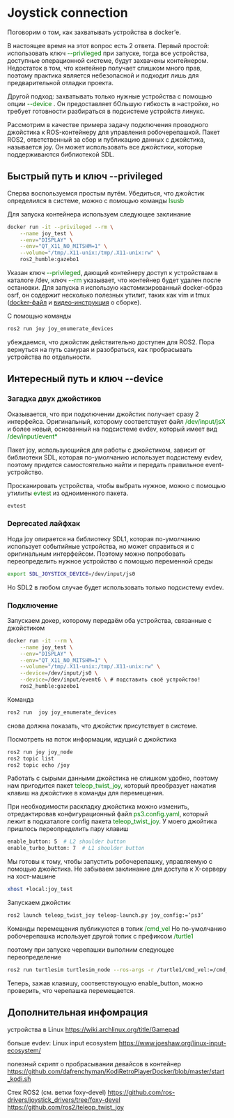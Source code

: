 # Joystick connection
Поговорим о том, как захватывать устройства в docker’е. 

В настоящее время на этот вопрос есть 2 ответа. Первый простой: использовать ключ <span style="color: green;">--privileged </span> при запуске, тогда все устройства, доступные операционной системе, будут захвачены контейнером. Недостаток в том, что контейнер получает слишком много прав, поэтому практика является небезопасной и подходит лишь для предварительной отладки проекта. 

Другой подход: захватывать только нужные устройства с помощью опции <span style="color: green;"> --device </span>. Он предоставляет бОльшую гибкость в настройке, но требует готовности разбираться в подсистеме устройств линукс. 

Рассмотрим в качестве примера задачу подключения проводного джойстика к ROS-контейнеру для управления робочерепашкой. Пакет ROS2, ответственный за сбор и публикацию данных с джойстика, называется joy. Он может использовать все джойстики, которые поддерживаются библиотекой  SDL. 

## Быстрый путь и ключ --privileged

Сперва воспользуемся простым путём. Убедиться, что джойстик определился в системе, можно с помощью команды <span style="color: green;"> lsusb </span>

Для запуска контейнера используем следующее заклинание
```bash
docker run -it --privileged --rm \
    --name joy_test \
    --env="DISPLAY" \
    --env="QT_X11_NO_MITSHM=1" \
    --volume="/tmp/.X11-unix:/tmp/.X11-unix:rw" \
    ros2_humble:gazebo1
```

Указан ключ <span style="color: green;">--privileged</span>, дающий контейнеру доступ к устройствам в каталоге /dev, ключ <span style="color: green;">--rm </span> указывает, что контейнер будет удален после остановки. Для запуска я использую кастомизированный docker-образ osrf, он содержит несколько полезных утилит, таких как vim и tmux ([docker-файл](../meet_1_ROS2_into/Dockerfile) и [видео-инструкция](https://www.youtube.com/watch?v=9WIIvZ9qjjQ) о сборке).

С помощью команды 
```bash
ros2 run joy joy_enumerate_devices
```
убеждаемся, что джойстик действительно доступен для ROS2. Пора вернуться на путь самурая и разобраться, как пробрасывать устройства по отдельности.

## Интересный путь и ключ --device

### Загадка двух джойстиков

Оказывается, что при подключении джойстик получает сразу 2 интерфейса. Оригинальный, которому соответствует файл <span style="color: green;">/dev/input/jsX</span> и более новый, основанный на подсистеме evdev, который имеет вид  <span style="color: green;">/dev/input/event*</span>

Пакет joy, использующийся для работы с джойстиком, зависит от библиотеки SDL, которая по-умолчанию использует подсистему evdev, поэтому придется самостоятельно найти и передать правильное event-устройство. 

Просканировать устройства, чтобы выбрать нужное, можно с помощью утилиты <span style="color: green;">evtest</span> из одноименного пакета.
```bash
evtest
```

### Deprecated лайфхак
Нода joy опирается на библиотеку SDL1, которая по-умолчанию использует событийные устройства, но может справиться и с оригинальным интерфейсом. Поэтому можно попробовать переопределить нужное устройство с помощью переменной среды
```bash
export SDL_JOYSTICK_DEVICE=/dev/input/js0
```
Но SDL2 в любом случае будет использовать только подсистему evdev.

### Подключение
Запускаем докер, которому передаём оба устройства, связанные с джойстиком

```bash
docker run -it --rm \
    --name joy_test \
    --env="DISPLAY" \
    --env="QT_X11_NO_MITSHM=1" \
    --volume="/tmp/.X11-unix:/tmp/.X11-unix:rw" \
    --device=/dev/input/js0 \
    --device=/dev/input/event6 \ # подставить своё устройство!
    ros2_humble:gazebo1
```

Команда 
```bash
ros2 run  joy joy_enumerate_devices
```
снова должна показать, что джойстик присутствует в системе. 

Посмотреть на поток информации, идущий с джойстика
```bash
ros2 run joy joy_node
ros2 topic list 
ros2 topic echo /joy 
```

Работать с сырыми данными  джойстика не слишком удобно, поэтому нам пригодится пакет <span style="color: green;">teleop_twist_joy</span>, который преобразует нажатия клавиш на джойстике в команды для перемещения. 

При необходимости раскладку  джойстика можно изменить, отредактировав конфигурационный файл <span style="color: green;">ps3.config.yaml</span>, который лежит в подкаталоге config пакета <span style="color: green;">teleop_twist_joy</span>. У моего джойтика пришлось переопределить пару клавиш

```bash
enable_button: 5  # L2 shoulder button
enable_turbo_button: 7  # L1 shoulder button
```

Мы готовы к тому, чтобы запустить робочерепашку, управляемую с помощью джойстика. Не забываем заклинание для доступа к X-серверу на хост-машине 
```bash
xhost +local:joy_test
```

Запускаем джойстик
```bash
ros2 launch teleop_twist_joy teleop-launch.py joy_config:=’ps3’
```

Команды перемещения публикуются в топик <span style="color: green;">/cmd_vel</span>
Но по-умолчанию робочерепашка использует другой топик с префиксом <span style="color: green;">/turtle1</span>

поэтому при запуске черепашки выполним следующее переопределение
```bash
ros2 run turtlesim turtlesim_node --ros-args -r /turtle1/cmd_vel:=/cmd_vel
```

Теперь, зажав клавишу, соответствующую enable_button, можно проверить, что черепашка перемещается.

## Дополнительная инфомрация

устройства в Linux
https://wiki.archlinux.org/title/Gamepad

больше evdev: Linux input ecosystem
https://www.joeshaw.org/linux-input-ecosystem/

полезный скрипт о пробрасывании девайсов в контейнер
https://github.com/dafrenchyman/KodiRetroPlayerDocker/blob/master/start_kodi.sh

Стек ROS2 (см. ветки foxy-devel)
https://github.com/ros-drivers/joystick_drivers/tree/foxy-devel
https://github.com/ros2/teleop_twist_joy
